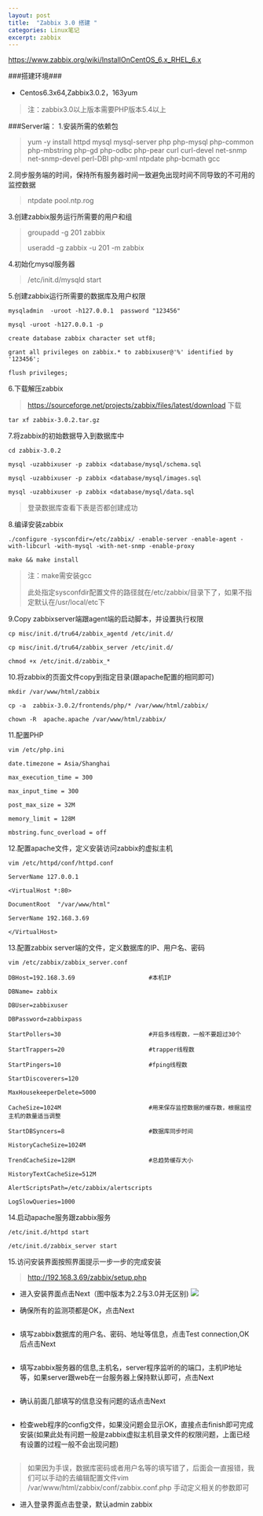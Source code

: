 ```yaml
---
layout: post
title:  "Zabbix 3.0 搭建 "
categories: Linux笔记
excerpt: zabbix
---
```


https://www.zabbix.org/wiki/InstallOnCentOS_6.x_RHEL_6.x

###搭建环境###

* Centos6.3x64,Zabbix3.0.2，163yum

> 注：zabbix3.0以上版本需要PHP版本5.4以上

###Server端：
1.安装所需的依赖包
> yum -y install httpd mysql mysql-server php php-mysql php-common php-mbstring php-gd php-odbc php-pear curl curl-devel net-snmp net-snmp-devel perl-DBI php-xml ntpdate  php-bcmath gcc

2.同步服务端的时间，保持所有服务器时间一致避免出现时间不同导致的不可用的监控数据

> ntpdate pool.ntp.rog

3.创建zabbix服务运行所需要的用户和组

> groupadd  -g 201  zabbix
> 
> useradd  -g zabbix  -u 201 -m zabbix

4.初始化mysql服务器
> /etc/init.d/mysqld start


5.创建zabbix运行所需要的数据库及用户权限
	
	mysqladmin  -uroot -h127.0.0.1  password "123456"

	mysql -uroot -h127.0.0.1 -p

	create database zabbix character set utf8;

	grant all privileges on zabbix.* to zabbixuser@'%' identified by '123456';

	flush privileges;

6.下载解压zabbix
	
> https://sourceforge.net/projects/zabbix/files/latest/download 下载

	tar xf zabbix-3.0.2.tar.gz
7.将zabbix的初始数据导入到数据库中
	
	cd zabbix-3.0.2
	
	mysql -uzabbixuser -p zabbix <database/mysql/schema.sql

	mysql -uzabbixuser -p zabbix <database/mysql/images.sql

	mysql -uzabbixuser -p zabbix <database/mysql/data.sql
>登录数据库查看下表是否都创建成功

8.编译安装zabbix

	./configure -sysconfdir=/etc/zabbix/ -enable-server -enable-agent -with-libcurl -with-mysql -with-net-snmp -enable-proxy

	make && make install
>注：make需安装gcc
>
>此处指定sysconfdir配置文件的路径就在/etc/zabbix/目录下了，如果不指定默认在/usr/local/etc下

9.Copy zabbixserver端跟agent端的启动脚本，并设置执行权限
	
	cp misc/init.d/tru64/zabbix_agentd /etc/init.d/

	cp misc/init.d/tru64/zabbix_server /etc/init.d/

	chmod +x /etc/init.d/zabbix_*

10.将zabbix的页面文件copy到指定目录(跟apache配置的相同即可)
	
	mkdir /var/www/html/zabbix

	cp -a  zabbix-3.0.2/frontends/php/* /var/www/html/zabbix/

	chown -R  apache.apache /var/www/html/zabbix/

11.配置PHP
	
	vim /etc/php.ini

	date.timezone = Asia/Shanghai

	max_execution_time = 300

	max_input_time = 300

	post_max_size = 32M

	memory_limit = 128M

	mbstring.func_overload = off

12.配置apache文件，定义安装访问zabbix的虚拟主机
	
	vim /etc/httpd/conf/httpd.conf

	ServerName 127.0.0.1

	<VirtualHost *:80>

 	DocumentRoot  "/var/www/html"

	ServerName 192.168.3.69

	</VirtualHost>
13.配置zabbix server端的文件，定义数据库的IP、用户名、密码

	vim /etc/zabbix/zabbix_server.conf

	DBHost=192.168.3.69		                #本机IP

	DBName= zabbix

	DBUser=zabbixuser

	DBPassword=zabbixpass

	StartPollers=30                         #开启多线程数，一般不要超过30个
	
	StartTrappers=20                        #trapper线程数
	
	StartPingers=10                         #fping线程数
	
	StartDiscoverers=120            
	
	MaxHousekeeperDelete=5000       
	
	CacheSize=1024M                         #用来保存监控数据的缓存数，根据监控主机的数量适当调整
	
	StartDBSyncers=8                        #数据库同步时间
	
	HistoryCacheSize=1024M          
	
	TrendCacheSize=128M                     #总趋势缓存大小
	
	HistoryTextCacheSize=512M

	AlertScriptsPath=/etc/zabbix/alertscripts
	
	LogSlowQueries=1000
14.启动apache服务跟zabbix服务
	
	/etc/init.d/httpd start
	
	/etc/init.d/zabbix_server start
15.访问安装界面按照界面提示一步一步的完成安装
>http://192.168.3.69/zabbix/setup.php


* 进入安装界面点击Next（图中版本为2.2与3.0并无区别)
![](http://7xppz2.com1.z0.glb.clouddn.com/63.png)


* 确保所有的监测项都是OK，点击Next
<img src="http://7xppz2.com1.z0.glb.clouddn.com/64.png" alt="">


* 填写zabbix数据库的用户名、密码、地址等信息，点击Test connection,OK后点击Next
<img src="http://7xppz2.com1.z0.glb.clouddn.com/65.png" alt="">

* 填写zabbix服务器的信息,主机名，server程序监听的的端口，主机IP地址等，如果server跟web在一台服务器上保持默认即可，点击Next
<img src="http://7xppz2.com1.z0.glb.clouddn.com/66.png" alt="">

* 确认前面几部填写的信息没有问题的话点击Next
<img src="http://7xppz2.com1.z0.glb.clouddn.com/67.png" alt="">

* 检查web程序的config文件，如果没问题会显示OK，直接点击finish即可完成安装(如果此处有问题一般是zabbix虚拟主机目录文件的权限问题，上面已经有设置的过程一般不会出现问题)
<img src="http://7xppz2.com1.z0.glb.clouddn.com/68.png" alt="">


>如果因为手误，数据库密码或者用户名等的填写错了，后面会一直报错，我们可以手动的去编辑配置文件vim /var/www/html/zabbix/conf/zabbix.conf.php 手动定义相关的参数即可

* 进入登录界面点击登录，默认admin zabbix

<img src="http://7xppz2.com1.z0.glb.clouddn.com/69.png" alt="">